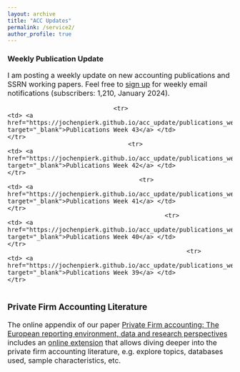```yaml
---
layout: archive
title: "ACC Updates"
permalink: /service2/
author_profile: true
---
```

<!-- Global site tag (gtag.js) - Google Analytics -->
<script async src="https://www.googletagmanager.com/gtag/js?id=G-05633BF9HL"></script>
<script>
  window.dataLayer = window.dataLayer || [];
  function gtag(){dataLayer.push(arguments);}
  gtag('js', new Date());

   gtag('config', 'G-05633BF9HL', {'anonymize_ip': true});
</script> 
 


<h3> Weekly Publication Update </h3>
<font size="3"> 
I am posting a weekly update on new accounting publications and SSRN working papers. Feel free to <a href="https://jochenpierk.github.io/acc_update/subscribe.html" target="_blank">sign up</a> for weekly email notifications (subscribers: 1,210, January 2024). 

<p> </p>


 <table style="width:100%">   

                                 <tr> 
    <td> <a href="https://jochenpierk.github.io/acc_update/publications_week43.html" target="_blank">Publications Week 43</a> </td>  
    </tr> 
                                     <tr> 
    <td> <a href="https://jochenpierk.github.io/acc_update/publications_week42.html" target="_blank">Publications Week 42</a> </td>  
    </tr> 
                                        <tr> 
    <td> <a href="https://jochenpierk.github.io/acc_update/publications_week41.html" target="_blank">Publications Week 41</a> </td>  
    </tr> 
                                               <tr> 
    <td> <a href="https://jochenpierk.github.io/acc_update/publications_week40.html" target="_blank">Publications Week 40</a> </td>  
    </tr> 
                                                     <tr> 
    <td> <a href="https://jochenpierk.github.io/acc_update/publications_week39.html" target="_blank">Publications Week 39</a> </td>  
    </tr> 
 

   





 </table>




 <p> </p>

  
  
   <h3> Private Firm Accounting Literature </h3>
<font size="3">
 The online appendix of our paper <a href="https://www.tandfonline.com/doi/full/10.1080/00014788.2021.1982670" target="_blank">Private Firm accounting: The European reporting environment, data and research perspectives</a> includes an <a href="https://trr266.wiwi.hu-berlin.de/shiny/pfirmacclit/" target="_blank">online extension</a> that allows diving deeper into the private firm accounting literature, e.g. explore topics, databases used, sample characteristics, etc. 
   
    
